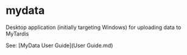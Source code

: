 mydata
======

Desktop application (initially targeting Windows) for uploading data to MyTardis

See: [MyData User Guide](User Guide.md)
